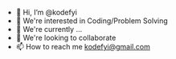 - 👋 Hi, I’m @kodefyi
- 👀 We're interested in Coding/Problem Solving
- 🌱 We're currently ...
- 💞️ We're looking to collaborate
- 📫 How to reach me kodefyi@gmail.com

<!---
kodefyi/kodefyi is a ✨ special ✨ repository because its `README.md` (this file) appears on your GitHub profile.
You can click the Preview link to take a look at your changes.
--->
